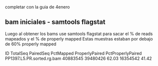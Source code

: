 completar con la guia de 4enero


## bam iniciales - samtools flagstat
Luego al obtener los bams use samtools flagstat para sacar el % de reads mapeados y el % de properly mapped
Estas muestras estaban por debajo de 60% properly mapped

ID      TotalSeq        PairedSeq       PctMapped       ProperlyPaired  PctProperlyPaired
PP1397.L5.PR.sorted.rg.bam      40883545        39480426        62.03   16354542        41.42

